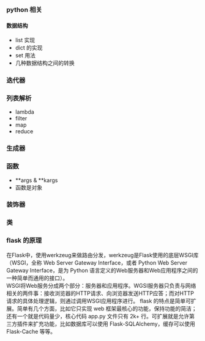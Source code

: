 ### python 相关

#### 数据结构
- list 实现
- dict 的实现
- set 用法
- 几种数据结构之间的转换

### 迭代器

### 列表解析
- lambda
- filter
- map
- reduce

### 生成器


### 函数
- **args & **kargs
- 函数是对象


### 装饰器

### 类


### flask 的原理
在Flask中，使用werkzeug来做路由分发，werkzeug是Flask使用的底层WSGI库（WSGI，全称 Web Server Gateway Interface，或者 Python Web Server Gateway Interface，是为 Python 语言定义的Web服务器和Web应用程序之间的一种简单而通用的接口）。  
WSGI将Web服务分成两个部分：服务器和应用程序。WGSI服务器只负责与网络相关的两件事：接收浏览器的HTTP请求、向浏览器发送HTTP应答；而对HTTP请求的具体处理逻辑，则通过调用WSGI应用程序进行。
flask 的特点是简单可扩展。简单有几个方面，比如它只实现 web 框架最核心的功能，保持功能的简洁；还有一个就是代码量少，核心代码 app.py 文件只有 2k+ 行。可扩展就是允许第三方插件来扩充功能，比如数据库可以使用 Flask-SQLAlchemy，缓存可以使用 Flask-Cache 等等。
